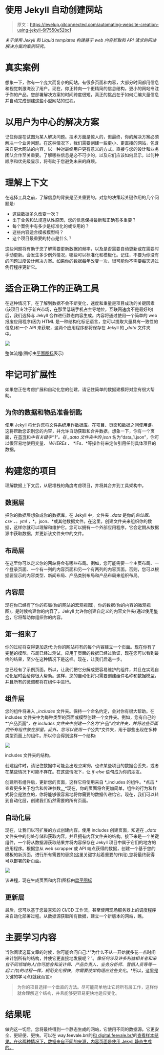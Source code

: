 # 使用 Jekyll 自动创建网站

> 原文：<https://levelup.gitconnected.com/automating-website-creation-using-jekyll-6f7550e52bc1>

*关于使用 Jekyll 和 Liquid templates 构建基于 web 内容抓取和 API 请求的网站解决方案的案例研究。*

# **真实案例**

想象一下，你有一个庞大而复杂的网站，有很多页面和内容，大部分时间都用信息和视觉刺激淹没了用户。现在，你正转向一个更精简的信息结构，更小的网站专注于你的产品。您部署解决方案的时间跨度很短，真正的挑战在于如何汇编大量信息并自动完成创建这些小型网站的过程。

# 以用户为中心的解决方案

记住你是在试图为某人解决问题。技术方面是惊人的，但最终，你的解决方案必须解决一个业务问题。在这种情况下，我们需要创建一些更小、更直接的网站，包含来自更大网站的内容，以一种对最终用户更有意义的方式。直接与您的设计和业务团队合作至关重要。了解哪些信息是必不可少的，以及它们应该如何显示，以何种顺序和优先级显示，将有助于您避免未来的麻烦。

# 理解上下文

在选择工具之前，了解信息的背景是至关重要的。对您的决策起关键作用的几个问题是:

*   这些数据多久改变一次？
*   出于业务和法规遵从性原因，您的信息保持最新和正确有多重要？
*   每个案例中有多少是标准化的或专用的？
*   这些内容适合模板模型吗？
*   这个项目最重要的特点是什么？

这些问题将有助于您了解需要更新数据的频率，以及是否需要自动更新或在需要时手动更新。会发生多少例外情况，哪些可以标准化和模板化。记住，不要为你没有的问题过度设计解决方案。如果你的数据每年改变一次，很可能你不需要每天通过例行程序更新它。

# 适合正确工作的正确工具

在这种情况下，在了解到数据不会不断变化，速度和重量是项目成功的关键因素(该项目专注于新兴市场，在那里低端手机占主导地位，互联网速度不是最好的)后，我们选择与 Jekyll 合作进行静态内容生成。内容将通过使用一个简单的 web 报废应用程序(因为 HTML 是一种结构化标记语言，您可以提取大量具有一致性的信息)和一个 API 来获取，这两个应用程序都将保存在 Jekyll 的 *_data* 文件夹中。

![](img/bc53ef4e806d6fd889b119daffd7ee0f.png)

整体流程(图标由[平面图标](https://www.flaticon.com/)表示)

# 牢记可扩展性

如果您正在考虑扩展和自动化您的创建，请记住简单的数据建模将对您有很大帮助。

## 为你的数据和物品准备钥匙

使用 Jekyll 将允许您将文件系统用作数据库。在项目、页面和数据之间使用键。这将帮助您识别您的内容，并允许自动获取和合并数据。想象一下，你有一个页面，在[首页](https://jekyllrb.com/docs/front-matter/)和*中有关键字“1”。在 *_data* 文件夹中的 json* 名为“data_1.json”，你可以很容易地使用变量、 *WHEREs* 、 *IFs、*等操作符来定位引用任何具体项目的数据。

# 构建您的项目

理解数据上下文后，从层堆栈的角度考虑项目，并将其合并到工具架构中。

## 数据层

把你的数据层想象成你的数据库。在 Jekyll 中，文件夹 *_data* 是你的*的位置。csv* 、*。yml* ，*。json、*或其他数据文件。在这里，创建文件夹来组织你的数据，这样你就可以理解和维护它。您可以拥有一个外部应用程序，它会定期从数据源中获取数据，并更新该文件夹中的文件。

## 布局层

在这里你可以定义你的网站将会有哪些布局。例如，您可能需要一个主页布局、一个登录页面、一个有一列的内容页面和另一个有两列的内容页面。否则，您可以根据要显示的内容类型、新闻布局、产品类别布局和产品布局来组织布局。

## 内容层

现在你已经有了你的布局(你的网站的宏观视图)，你的数据(你的内容的微观视图)，是时候构建你的内容了。Jekyll 允许你创建自定义的内容文件夹(通过使用[集合](https://jekyllrb.com/docs/collections/)，它将帮助你组织你的内容。

## 第一招来了

你的过程将变得更加迭代:为你的网站将有的每个内容建立一个页面。现在你有了完整的模型。布局已经过测试，应用于页面的数据已经过验证，现在您可以看到最终的结果，至少在这种情况下是这样。现在，让我们后退一步。

您已经有了示例页面。所以，让我们把它分解成更容易维护的组件，并且在实现自动化层时会给你很大帮助。这样，您的自动化将只需要创建组件名称和数据模型，并且所有的微调都将在组件中进行。

## 组件层

您的组件将进入 *_includes* 文件夹。保持一个命名约定，会对你有很大帮助。在 includes 文件夹中为每种类型的页面或模型创建一个文件夹。例如，您有自己的*“产品页面”*，在 includes 文件夹中创建一个名为*“产品”*的文件夹，并将这些页面的所有组件放在那里。此外，您可以使用一个*公共*文件夹，用于那些出现在多种类型页面上的组件。所以你会得到这样一个结构:

![](img/d4a1ba5e14639e482b709842c48a30e2.png)

includes 文件夹的结构。

创建组件时，请记住数据中可能会出现*空案例*。也许某些项目的数据会丢失，或者在某些情况下可能不存在。在这些情况下，让 *if-else* 语句成为你的朋友。

创建所有组件后，更新您的页面，这样它将使用来自 *_includes 的组件。*点击 *查看更多关于包含和传递参数[。](https://jekyllrb.com/docs/includes/)*现在，你的页面将会更加简单，组件的行为和样式将会是独立的，你将能够很容易地将你需要的数据传递给它。现在，我们可以转到自动化层，创建我们仍然需要的所有页面。

## 自动化层

现在，让我们以可扩展的方式创建内容。使用 includes 创建页面，知道在 *_data* 文件夹中的何处存储和获取内容，并且拥有内容文件夹的结构。接下来是一个关键组件，一个将从数据源获取结果并将内容保存在 Jekyll 项目中属于它们的地方的应用程序。根据您从 web scrapper 或 API 端点获得的数据，创建一个基于您的模板的新页面，进行所有需要的替换(这里关键字起着重要的作用),您将最终获得可以部署的新页面。

![](img/538e8523859b88fe48cfd681619df942.png)

该进程，现在生成页面和内容(图标由[扁平图标](https://www.flaticon.com/)

## 更新层

最后，您可以基于您最喜欢的 CI/CD 工作流，甚至使用现场服务器上的调度程序来自动化部署过程。从数据源获取所有数据，建立一个新版本的网站，瞧。

# 主要学习内容

当你阅读这篇文章的时候，你可能会问自己:*“为什么不从一开始就多花一点时间来计划所有的结构，并使它更直接地发展呢？”。*像任何涉及许多利益相关者和来自不同领域的人(你可能会和设计师、产品负责人、业务分析师、营销人员等等一起工作)的过程一样，规范变化很快，你需要使架构适应这些变化*。*所以，这里是关键的学习点(就我而言):

> 为你的项目选择一个垂直的方法。尽可能简单地让它跨所有层工作，这样你就会理解这个结构，并且能够更容易更快地适应变化。

# 结果呢

做完这一切后，您将最终得到一个静态生成的网站，它使用不同的数据源。它更安全、更轻便、更快。可以在 way.feevale.br/的[和 digital.feevale.br/](https://way.feevale.br/)的[查看样本结果。在这两种情况下，数据来自不同的来源，内容页面是使用 Jekyll 静态生成的。](https://digital.feevale.br/)